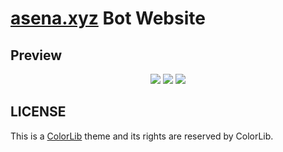 # [asena.xyz][website] Bot Website

Preview
-------
<div style="text-align: center">
    <img src="https://cdn.discordapp.com/attachments/800449652159676417/806186754482110485/unknown.png">
    <img src="https://cdn.discordapp.com/attachments/800449652159676417/806187085659897866/unknown.png">
    <img src="https://cdn.discordapp.com/attachments/800449652159676417/806186927882502214/unknown.png">
</div>

LICENSE
-------
This is a [ColorLib](http://colorlib.com/) theme and its rights are reserved by ColorLib.

[website]: https://asena.xyz
